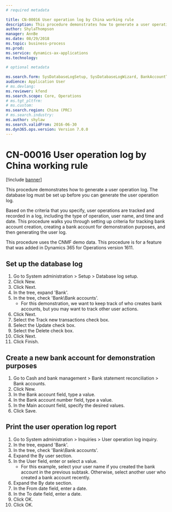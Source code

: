 ```yaml
--- 
# required metadata 
 
title: CN-00016 User operation log by China working rule
description: This procedure demonstrates how to generate a user operation log. 
author: ShylaThompson
manager: AnnBe 
ms.date: 08/29/2018
ms.topic: business-process 
ms.prod:  
ms.service: dynamics-ax-applications 
ms.technology:  
 
# optional metadata 
 
ms.search.form: SysDatabaseLogSetup, SysDatabaseLogWizard, BankAccountTable, ComplianceUserOperationLogConfig_CN   
audience: Application User 
# ms.devlang:  
ms.reviewer: kfend
ms.search.scope: Core, Operations 
# ms.tgt_pltfrm:  
# ms.custom:  
ms.search.region: China (PRC)
# ms.search.industry: 
ms.author: shylaw
ms.search.validFrom: 2016-06-30 
ms.dyn365.ops.version: Version 7.0.0 
---
```

# CN-00016 User operation log by China working rule

[!include [banner](../../includes/banner.md)]

This procedure demonstrates how to generate a user operation log. The database log must be set up before you can generate the user operation log.  

Based on the criteria that you specify,  user operations are tracked and recorded in a log, including the type of operation, user name, and time and date. This procedure walks you through setting up criteria for tracking bank account creation, creating a bank account for demonstration purposes, and then generating the user log.

This procedure uses the CNMF demo data. This procedure is for a feature that was added in Dynamics 365 for Operations version 1611.


## Set up the database log
1. Go to System administration > Setup > Database log setup.
2. Click New.
3. Click Next.
4. In the tree, expand 'Bank'.
5. In the tree, check 'Bank\Bank accounts'.
    * For this demonstration, we want to keep track of who creates bank accounts, but you may want to track other user actions.  
6. Click Next.
7. Select the Track new transactions check box.
8. Select the Update check box.
9. Select the Delete check box.
10. Click Next.
11. Click Finish.

## Create a new bank account for demonstration purposes
1. Go to Cash and bank management > Bank statement reconciliation > Bank accounts.
2. Click New.
3. In the Bank account field, type a value.
4. In the Bank account number field, type a value.
5. In the Main account field, specify the desired values.
6. Click Save.

## Print the user operation log report
1. Go to System administration > Inquiries > User operation log inquiry.
2. In the tree, expand 'Bank'.
3. In the tree, check 'Bank\Bank accounts'.
4. Expand the By user section.
5. In the User field, enter or select a value.
    * For this example, select your user name if you created the bank account in the previous subtask. Otherwise, select another user who created a bank account recently.  
6. Expand the By date section.
7. In the From date field, enter a date.
8. In the To date field, enter a date.
9. Click OK.
10. Click OK.

